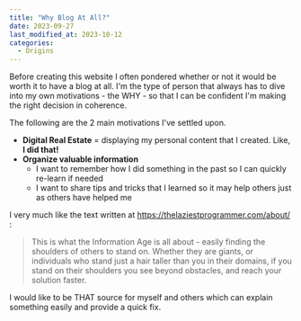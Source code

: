 ```yaml
---
title: "Why Blog At All?"
date: 2023-09-27
last_modified_at: 2023-10-12
categories:
  - Origins
---
```


Before creating this website I often pondered whether or not it would be worth it to have a blog at all. I'm the type of person that always has to dive into my own motivations - the WHY - so that I can be confident I'm making the right decision in coherence.

The following are the 2 main motivations I've settled upon.
- **Digital Real Estate** = displaying my personal content that I created. Like, **I did that!** 
- **Organize valuable information**
  - I want to remember how I did something in the past so I can quickly re-learn if needed
  - I want to share tips and tricks that I learned so it may help others just as others have helped me

I very much like the text written at <https://thelaziestprogrammer.com/about/> :

> This is what the Information Age is all about - easily finding the shoulders of others to stand on. Whether they are giants, or individuals who stand just a hair taller than you in their domains, if you stand on their shoulders you see beyond obstacles, and reach your solution faster.

I would like to be THAT source for myself and others which can explain something easily and provide a quick fix. 